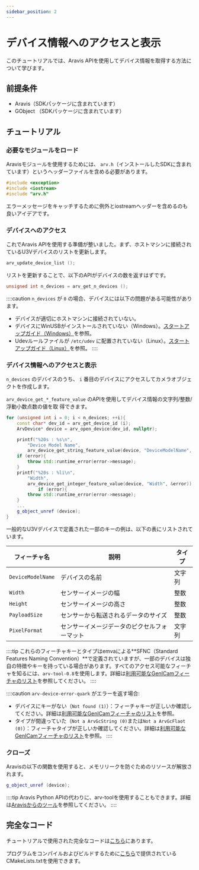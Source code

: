 ```yaml
---
sidebar_position: 2
---
```


# デバイス情報へのアクセスと表示

このチュートリアルでは、Aravis APIを使用してデバイス情報を取得する方法について学びます。       

## 前提条件

* Aravis（SDKパッケージに含まれています）
* GObject （SDKパッケージに含まれています）

## チュートリアル

### 必要なモジュールをロード

Aravisモジュールを使用するためには、 `arv.h`（インストールしたSDKに含まれています）というヘッダーファイルを含める必要があります。

```c++
#include <exception>
#include <iostream>
#include "arv.h"
```

エラーメッセージをキャッチするために例外とiostreamヘッダーを含めるのも良いアイデアです。       

### デバイスへのアクセス

これでAravis APIを使用する準備が整いました。まず、ホストマシンに接続されているU3Vデバイスのリストを更新します。

```c++
arv_update_device_list ();
```

リストを更新することで、以下のAPIがデバイスの数を返すはずです。

```c++
unsigned int n_devices = arv_get_n_devices ();
```

::::caution
`n_devices` が `0` の場合、デバイスには以下の問題がある可能性があります。
* デバイスが適切にホストマシンに接続されていない。
* デバイスにWinUSBがインストールされていない（Windows）。[スタートアップガイド（Windows）](../../startup-guide/windows.mdx)を参照。
* Udevルールファイルが `/etc/udev` に配置されていない（Linux）。[スタートアップガイド（Linux）](../../startup-guide/linux.mdx)を参照。
::::

### デバイス情報へのアクセスと表示

`n_devices` のデバイスのうち、 `i` 番目のデバイスにアクセスしてカメラオブジェクトを作成します。

`arv_device_get_*_feature_value` のAPIを使用してデバイス情報の文字列/整数/浮動小数点数の値を取 
得できます。

```c++
for (unsigned int i = 0; i < n_devices; ++i){
    const char* dev_id = arv_get_device_id (i);
    ArvDevice* device = arv_open_device(dev_id, nullptr);

    printf("%20s : %s\n",
        "Device Model Name",
        arv_device_get_string_feature_value(device, "DeviceModelName", &error));
    if (error){
        throw std::runtime_error(error->message);
    }
    printf("%20s : %li\n",
        "Width",
        arv_device_get_integer_feature_value(device, "Width", &error));
            if (error){
        throw std::runtime_error(error->message);
    }
    ...
    g_object_unref (device);
}
```

一般的なU3Vデバイスで定義された一部のキーの例は、以下の表にリストされています。

| フィーチャ名 | 説明 | タイプ |
| --------   | ------- | ------- |
| `DeviceModelName` | デバイスの名前 | 文字列 |
| `Width` | センサーイメージの幅 | 整数 |
| `Height` | センサーイメージの高さ | 整数 |
| `PayloadSize` | センサーから転送されるデータのサイズ | 整数 |
| `PixelFormat` | センサーイメージデータのピクセルフォーマット | 文字列 |

::::tip
これらのフィーチャキーとタイプはemvaによる**SFNC（Standard Features Naming Convention）**で定義されていますが、一部のデバイスは独自の特徴やキーを持っている場合があります。すべてのアクセス可能なフィーチャを知るには、`arv-tool-0.8`を使用します。詳細は[利用可能なGenICamフィーチャのリスト](../external/aravis/arv-tools)を参照してください。
::::

::::caution
`arv-device-error-quark` がエラーを返す場合:
* デバイスにキーがない（`Not found (1)`）：フィーチャキーが正しいか確認してください。詳細は[利用可能なGenICamフィーチャのリスト](../external/aravis/arv-tools)を参照。
* タイプが間違っていた（`Not a ArvGcString (0)`または`Not a ArvGcFlaot (0)`）：フィーチャタイプが正しいか確認してください。詳細は[利用可能なGenICamフィーチャのリスト](../external/aravis/arv-tools)を参照。
::::

### クローズ

Aravisの以下の関数を使用すると、メモリリークを防ぐためのリソースが解放されます。

```c++
g_object_unref (device);
```

::::tip
Aravis Python APIの代わりに、arv-toolを使用することもできます。詳細は[Aravisからのツール](../../external/aravis/arv-tools.md)を参照してください。
::::

## 完全なコード

チュートリアルで使用された完全なコードは[こちら](https://github.com/Sensing-Dev/tutorials/blob/main/cpp/src/tutorial0_get_device_info.cpp)にあります。

プログラムをコンパイルおよびビルドするために[こちら](https://github.com/Sensing-Dev/tutorials/blob/main/cpp/CMAKELists.txt)で提供されているCMakeLists.txtを使用できます。